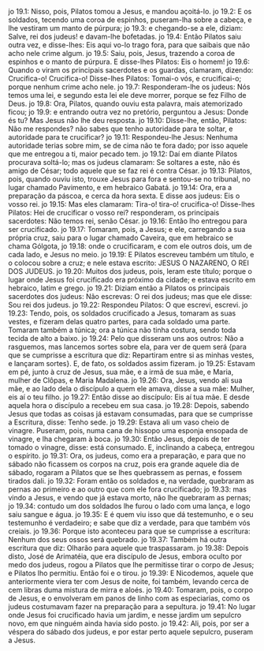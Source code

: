 jo 19.1: Nisso, pois, Pilatos tomou a Jesus, e mandou açoitá-lo.
jo 19.2: E os soldados, tecendo uma coroa de espinhos, puseram-lha sobre a cabeça, e lhe vestiram um manto de púrpura;
jo 19.3: e chegando-se a ele, diziam: Salve, rei dos judeus! e davam-lhe bofetadas.
jo 19.4: Então Pilatos saiu outra vez, e disse-lhes: Eis aqui vo-lo trago fora, para que saibais que não acho nele crime algum.
jo 19.5: Saiu, pois, Jesus, trazendo a coroa de espinhos e o manto de púrpura. E disse-lhes Pilatos: Eis o homem!
jo 19.6: Quando o viram os principais sacerdotes e os guardas, clamaram, dizendo: Crucifica-o! Crucifica-o! Disse-lhes Pilatos: Tomai-o vós, e crucificai-o; porque nenhum crime acho nele.
jo 19.7: Responderam-lhe os judeus: Nós temos uma lei, e segundo esta lei ele deve morrer, porque se fez Filho de Deus.
jo 19.8: Ora, Pilatos, quando ouviu esta palavra, mais atemorizado ficou;
jo 19.9: e entrando outra vez no pretório, perguntou a Jesus: Donde és tu? Mas Jesus não lhe deu resposta.
jo 19.10: Disse-lhe, então, Pilatos: Não me respondes? não sabes que tenho autoridade para te soltar, e autoridade para te crucificar?
jo 19.11: Respondeu-lhe Jesus: Nenhuma autoridade terias sobre mim, se de cima não te fora dado; por isso aquele que me entregou a ti, maior pecado tem.
jo 19.12: Daí em diante Pilatos procurava soltá-lo; mas os judeus clamaram: Se soltares a este, não és amigo de César; todo aquele que se faz rei é contra César.
jo 19.13: Pilatos, pois, quando ouviu isto, trouxe Jesus para fora e sentou-se no tribunal, no lugar chamado Pavimento, e em hebraico Gabatá.
jo 19.14: Ora, era a preparação da páscoa, e cerca da hora sexta. E disse aos judeus: Eis o vosso rei.
jo 19.15: Mas eles clamaram: Tira-o! tira-o! crucifica-o! Disse-lhes Pilatos: Hei de crucificar o vosso rei? responderam, os principais sacerdotes: Não temos rei, senão César.
jo 19.16: Então lho entregou para ser crucificado.
jo 19.17: Tomaram, pois, a Jesus; e ele, carregando a sua própria cruz, saiu para o lugar chamado Caveira, que em hebraico se chama Gólgota,
jo 19.18: onde o crucificaram, e com ele outros dois, um de cada lado, e Jesus no meio.
jo 19.19: E Pilatos escreveu também um título, e o colocou sobre a cruz; e nele estava escrito: JESUS O NAZARENO, O REI DOS JUDEUS.
jo 19.20: Muitos dos judeus, pois, leram este título; porque o lugar onde Jesus foi crucificado era próximo da cidade; e estava escrito em hebraico, latim e grego.
jo 19.21: Diziam então a Pilatos os principais sacerdotes dos judeus: Não escrevas: O rei dos judeus; mas que ele disse: Sou rei dos judeus.
jo 19.22: Respondeu Pilatos: O que escrevi, escrevi.
jo 19.23: Tendo, pois, os soldados crucificado a Jesus, tomaram as suas vestes, e fizeram delas quatro partes, para cada soldado uma parte. Tomaram também a túnica; ora a túnica não tinha costura, sendo toda tecida de alto a baixo.
jo 19.24: Pelo que disseram uns aos outros: Não a rasguemos, mas lancemos sortes sobre ela, para ver de quem será {para que se cumprisse a escritura que diz: Repartiram entre si as minhas vestes, e lançaram sortes}. E, de fato, os soldados assim fizeram.
jo 19.25: Estavam em pé, junto à cruz de Jesus, sua mãe, e a irmã de sua mãe, e Maria, mulher de Clôpas, e Maria Madalena.
jo 19.26: Ora, Jesus, vendo ali sua mãe, e ao lado dela o discípulo a quem ele amava, disse a sua mãe: Mulher, eis aí o teu filho.
jo 19.27: Então disse ao discípulo: Eis aí tua mãe. E desde aquela hora o discípulo a recebeu em sua casa.
jo 19.28: Depois, sabendo Jesus que todas as coisas já estavam consumadas, para que se cumprisse a Escritura, disse: Tenho sede.
jo 19.29: Estava ali um vaso cheio de vinagre. Puseram, pois, numa cana de hissopo uma esponja ensopada de vinagre, e lha chegaram à boca.
jo 19.30: Então Jesus, depois de ter tomado o vinagre, disse: está consumado. E, inclinando a cabeça, entregou o espírito.
jo 19.31: Ora, os judeus, como era a preparação, e para que no sábado não ficassem os corpos na cruz, pois era grande aquele dia de sábado, rogaram a Pilatos que se lhes quebrassem as pernas, e fossem tirados dali.
jo 19.32: Foram então os soldados e, na verdade, quebraram as pernas ao primeiro e ao outro que com ele fora crucificado;
jo 19.33: mas vindo a Jesus, e vendo que já estava morto, não lhe quebraram as pernas;
jo 19.34: contudo um dos soldados lhe furou o lado com uma lança, e logo saiu sangue e água.
jo 19.35: E é quem viu isso que dá testemunho, e o seu testemunho é verdadeiro; e sabe que diz a verdade, para que também vós creiais.
jo 19.36: Porque isto aconteceu para que se cumprisse a escritura: Nenhum dos seus ossos será quebrado.
jo 19.37: Também há outra escritura que diz: Olharão para aquele que traspassaram.
jo 19.38: Depois disto, José de Arimatéia, que era discípulo de Jesus, embora oculto por medo dos judeus, rogou a Pilatos que lhe permitisse tirar o corpo de Jesus; e Pilatos lho permitiu. Então foi e o tirou.
jo 19.39: E Nicodemos, aquele que anteriormente viera ter com Jesus de noite, foi também, levando cerca de cem libras duma mistura de mirra e aloés.
jo 19.40: Tomaram, pois, o corpo de Jesus, e o envolveram em panos de linho com as especiarias, como os judeus costumavam fazer na preparação para a sepultura.
jo 19.41: No lugar onde Jesus foi crucificado havia um jardim, e nesse jardim um sepulcro novo, em que ninguém ainda havia sido posto.
jo 19.42: Ali, pois, por ser a véspera do sábado dos judeus, e por estar perto aquele sepulcro, puseram a Jesus.
